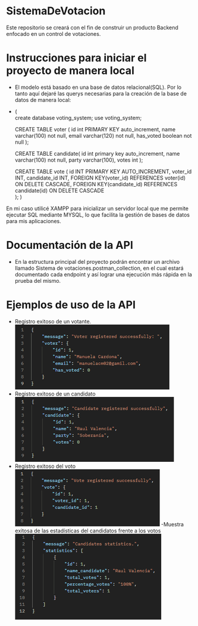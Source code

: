 # SistemaDeVotacion
Este repositorio se creará con el fin de construir un producto Backend enfocado en un control de votaciones.


# Instrucciones para iniciar el proyecto de manera local
- El modelo está basado en una base de datos relacional(SQL).
Por lo tanto aquí dejaré las querys necesarias para la creación de la base de datos de manera local:
- (<br>
    create database voting_system;
    use voting_system;

    CREATE TABLE voter (
        id int PRIMARY KEY auto_increment,
        name varchar(100) not null,
        email varchar(120) not null,
        has_voted boolean not null
    );

    CREATE TABLE candidate(
        id int primary key auto_increment,
        name varchar(100) not null,
        party varchar(100),
        votes int
    );

    CREATE TABLE vote (
        id INT PRIMARY KEY AUTO_INCREMENT,
        voter_id INT,
        candidate_id INT,
        FOREIGN KEY(voter_id) REFERENCES voter(id) ON DELETE CASCADE,
        FOREIGN KEY(candidate_id) REFERENCES candidate(id) ON DELETE CASCADE<br>
    );
)

En mi caso utilicé XAMPP para inicializar un servidor local que me permite ejecutar SQL mediante MYSQL, lo que facilita la gestión de bases de datos para mis aplicaciones.

# Documentación de la API
- En la estructura principal del proyecto podrán encontrar un archivo llamado Sistema de votaciones.postman_collection, en el cual estará documentado cada endpoint
  y así lograr una ejecución más rápida en la prueba del mismo.

# Ejemplos de uso de la API
- Registro exitoso de un votante.<br>
![Registro exitoso de un votante](/images/image.png)
- Registro exitoso de un candidato<br>
![Registro exitoso de un candidato](/images/image-1.png)
- Registro exitoso del voto<br>
![Registro exitoso del voto](/images/image-2.png)
-Muestra exitosa de las estadísticas del candidatos frente a los votos<br>
![Muestra exitosa de las estadísticas del candidatos frente a los votos](/images/image-3.png)

